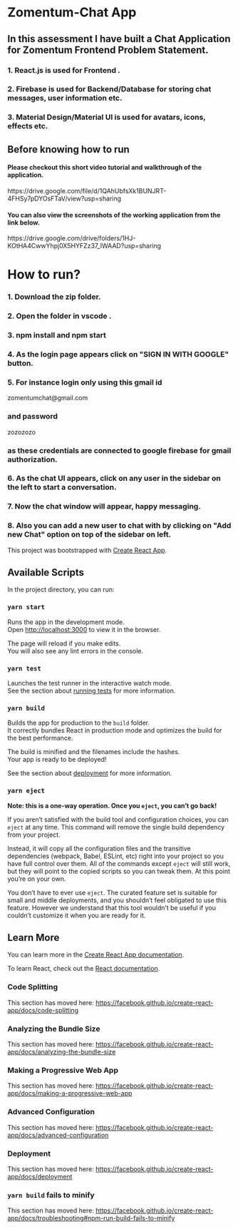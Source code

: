 <h1> Zomentum-Chat App</h1>

<h2>In this assessment I have built a Chat Application for Zomentum Frontend Problem Statement. </h2>

<h3>1. React.js is used for Frontend . </h3>
<h3>2. Firebase is used for Backend/Database for storing chat messages, user information etc. </h3>
<h3>3. Material Design/Material UI is used for avatars, icons, effects etc. </h3>


<h2> Before knowing how to run</h2>
<h4>Please checkout this short video tutorial and walkthrough of the application.</h4>
https://drive.google.com/file/d/1QAhUbfsXk1BUNJRT-4FHSy7pDYOsFTaV/view?usp=sharing

<h4>You can also view the screenshots of the working application from the link below.</h4>
https://drive.google.com/drive/folders/1HJ-KOtHA4CwwYhpj0X5HYFZz37_IWAAD?usp=sharing




<h1>How to run?</h1>

<h3>1. Download the zip folder. </h3>
<h3>2. Open the folder in vscode .</h3>
<h3>3. npm install and npm start </h3>
<h3>4. As the login page appears click on "SIGN IN WITH GOOGLE" button. </h3>
<h3>5. For instance login only using this gmail id </h3 >  zomentumchat@gmail.com <h3> and password </h3>  zozozozo <h3> as these credentials are connected to google firebase for gmail authorization.</h3>
<h3>6. As the chat UI appears, click on any user in the sidebar on the left to start a conversation. </h3>
<h3>7. Now the chat window will appear, happy messaging. </h3>
<h3>8. Also you can add a new user to chat with by clicking on "Add new Chat" option on top of the sidebar on left.  </h3>












This project was bootstrapped with [Create React App](https://github.com/facebook/create-react-app).

## Available Scripts

In the project directory, you can run:

### `yarn start`

Runs the app in the development mode.<br />
Open [http://localhost:3000](http://localhost:3000) to view it in the browser.

The page will reload if you make edits.<br />
You will also see any lint errors in the console.

### `yarn test`

Launches the test runner in the interactive watch mode.<br />
See the section about [running tests](https://facebook.github.io/create-react-app/docs/running-tests) for more information.

### `yarn build`

Builds the app for production to the `build` folder.<br />
It correctly bundles React in production mode and optimizes the build for the best performance.

The build is minified and the filenames include the hashes.<br />
Your app is ready to be deployed!

See the section about [deployment](https://facebook.github.io/create-react-app/docs/deployment) for more information.

### `yarn eject`

**Note: this is a one-way operation. Once you `eject`, you can’t go back!**

If you aren’t satisfied with the build tool and configuration choices, you can `eject` at any time. This command will remove the single build dependency from your project.

Instead, it will copy all the configuration files and the transitive dependencies (webpack, Babel, ESLint, etc) right into your project so you have full control over them. All of the commands except `eject` will still work, but they will point to the copied scripts so you can tweak them. At this point you’re on your own.

You don’t have to ever use `eject`. The curated feature set is suitable for small and middle deployments, and you shouldn’t feel obligated to use this feature. However we understand that this tool wouldn’t be useful if you couldn’t customize it when you are ready for it.

## Learn More

You can learn more in the [Create React App documentation](https://facebook.github.io/create-react-app/docs/getting-started).

To learn React, check out the [React documentation](https://reactjs.org/).

### Code Splitting

This section has moved here: https://facebook.github.io/create-react-app/docs/code-splitting

### Analyzing the Bundle Size

This section has moved here: https://facebook.github.io/create-react-app/docs/analyzing-the-bundle-size

### Making a Progressive Web App

This section has moved here: https://facebook.github.io/create-react-app/docs/making-a-progressive-web-app

### Advanced Configuration

This section has moved here: https://facebook.github.io/create-react-app/docs/advanced-configuration

### Deployment

This section has moved here: https://facebook.github.io/create-react-app/docs/deployment

### `yarn build` fails to minify

This section has moved here: https://facebook.github.io/create-react-app/docs/troubleshooting#npm-run-build-fails-to-minify
